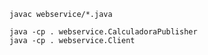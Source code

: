 	javac webservice/*.java

	java -cp . webservice.CalculadoraPublisher
	java -cp . webservice.Client
